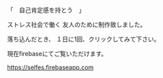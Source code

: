 「　自己肯定感を持とう　」

ストレス社会で働く
友人のために制作致しました。

落ち込んだとき、
１日に1回、クリックしてみて下さい。


現在firebaseにてご覧いただけます。

https://selfes.firebaseapp.com
